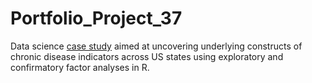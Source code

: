 # Portfolio_Project_37
Data science [case study](https://johnpaulinepineda.github.io/Portfolio_Project_37/) aimed at uncovering underlying constructs of chronic disease indicators across US states using exploratory and confirmatory factor analyses in R.
